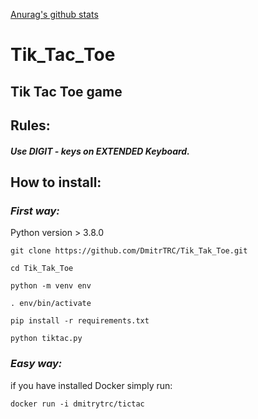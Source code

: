 [Anurag's github stats](https://github-readme-stats.vercel.app/api?username=dmitrtrc&show_icons=true&theme=radical)
# Tik_Taс_Toe
## Tik Tac Toe game 

## __Rules:__

##### Use DIGIT - keys on EXTENDED Keyboard.

## __How to install:__

### *__First way:__*

Python version > 3.8.0

`git clone https://github.com/DmitrTRC/Tik_Tak_Toe.git`

`cd Tik_Tak_Toe`

`python -m venv env`

`. env/bin/activate`

`pip install -r requirements.txt`

`python tiktaс.py`

### *__Easy way:__*

if you have installed Docker simply run:

`docker run -i dmitrytrc/tictac`
 


 
